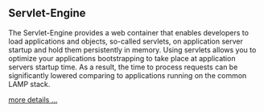 ## Servlet-Engine

The Servlet-Engine provides a web container that enables developers to load applications and objects, so-called servlets, on application server startup and hold them persistently in memory. Using servlets allows you to optimize your applications bootstrapping to take place at application servers startup time. As a result, the time to process requests can be significantly lowered comparing to applications running on the common LAMP stack.

[more details ...](<{{ "/products/features/servlet-engine.html" | prepend: site.baseurl }}>)